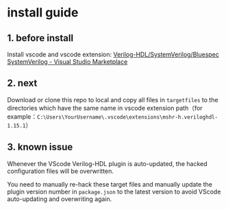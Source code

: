 # install guide

## 1. before install

Install vscode and vscode extension: [Verilog-HDL/SystemVerilog/Bluespec SystemVerilog - Visual Studio Marketplace](https://marketplace.visualstudio.com/items?itemName=mshr-h.VerilogHDL)



## 2. next

Download or clone this repo to local and copy all files in `targetfiles`  to the directories which have the same name in vscode extension path（for example：`C:\Users\YourUsername\.vscode\extensions\mshr-h.veriloghdl-1.15.1`）



## 3. known issue

Whenever the VScode Verilog-HDL plugin is auto-updated, the hacked configuration files will be overwritten. 

You need to manually re-hack these target files and manually update the plugin version number in `package.json` to the latest version to avoid VScode auto-updating and overwriting again.
